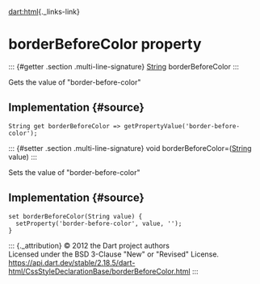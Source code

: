 [dart:html](../../dart-html/dart-html-library){._links-link}

borderBeforeColor property
==========================

::: {#getter .section .multi-line-signature}
[String](../../dart-core/string-class) borderBeforeColor
:::

Gets the value of \"border-before-color\"

Implementation {#source}
--------------

``` {.language-dart data-language="dart"}
String get borderBeforeColor => getPropertyValue('border-before-color');
```

::: {#setter .section .multi-line-signature}
void borderBeforeColor=([String](../../dart-core/string-class) value)
:::

Sets the value of \"border-before-color\"

Implementation {#source}
--------------

``` {.language-dart data-language="dart"}
set borderBeforeColor(String value) {
  setProperty('border-before-color', value, '');
}
```

::: {._attribution}
© 2012 the Dart project authors\
Licensed under the BSD 3-Clause \"New\" or \"Revised\" License.\
<https://api.dart.dev/stable/2.18.5/dart-html/CssStyleDeclarationBase/borderBeforeColor.html>
:::
